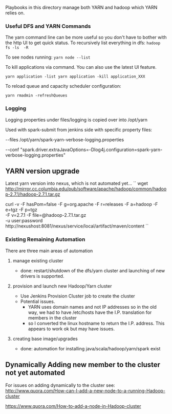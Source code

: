 Playbooks in this directory manage both YARN and hadoop which YARN relies on.

 
### Useful DFS and YARN Commands
The yarn command line can be more useful so you don't have to bother with the http UI to get  quick status.
To recursively list everything in dfs:
``hadoop fs -ls  -R``

To see nodes running: 
``yarn node --list``

To kill applications via command. You can also use the latest UI feature.

``
yarn application -list
yarn application -kill application_XXX 
``

To reload queue and capacity scheduler configuration:

``
yarn rmadmin -refreshQueues
``
### Logging

Logging properties under files/logging is copied over into /opt/yarn

Used with spark-submit from jenkins side with specific property files:

--files /opt/yarn/spark-yarn-verbose-logging.properties

--conf "spark.driver.extraJavaOptions=-Dlog4j.configuration=spark-yarn-verbose-logging.properties"

## YARN version upgrade

Latest yarn version into nexus, which is not automated yet...
``
wget http://mirror.cc.columbia.edu/pub/software/apache/hadoop/common/hadoop-2.7.1/hadoop-2.7.1.tar.gz

curl -v -F hasPom=false -F g=org.apache -F r=releases -F a=hadoop -F e=tgz -F p=tgz \
-F v=2.7.1 -F file=@hadoop-2.7.1.tar.gz \
-u user:password \
http://nexushost:8081/nexus/service/local/artifact/maven/content
``

### Existing Remaining Automation

There are three main areas of automation

1. manage existing cluster
   -  done: restart/shutdown of the dfs/yarn cluster and launching of new drivers is supported.

2. provision and launch new Hadoop/Yarn cluster
   - Use Jenkins Provision Cluster job to create the cluster
   - Potential issues.
        - YARN uses domain names and not IP addresses so in the old way,
           we had to have /etc/hosts have the  I.P. translation for members in the cluster
        - so I converted the linux hostname to return the I.P. address. This appears to work ok but may have issues.

3. creating base image/upgrades
   - done: automation for installing java/scala/hadoop/yarn/spark exist

## Dynamically Adding new member to the cluster not yet automated

For issues on adding dynamically to the cluster see:
http://www.quora.com/How-can-I-add-a-new-node-to-a-running-Hadoop-cluster

https://www.quora.com/How-to-add-a-node-in-Hadoop-cluster